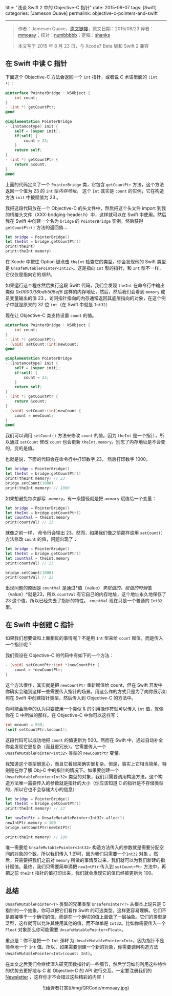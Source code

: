 title: "浅谈 Swift 2 中的 Objective-C 指针"
date: 2015-09-07
tags: [Swift]
categories: [Jameson Quave]
permalink: objective-c-pointers-and-swift

---
> 作者：Jameson Quave，[原文链接](http://jamesonquave.com/blog/objective-c-pointers-and-swift)，原文日期：2015/08/23
> 译者：[mmoaay](http://blog.csdn.net/mmoaay)；校对：[numbbbbb](https://github.com/numbbbbb)；定稿：[shanks](http://codebuild.me/)
  







> 本文写于 2015 年 8 月 23 日，与 Xcode7 Beta 版和 Swift 2 兼容


## 在 Swift 中读 C 指针

下面这个 Objective-C 方法会返回一个 `int` 指针，或者说 C 术语里面的 `(int *)`：

```objectivec
@interface PointerBridge : NSObject {
    int count;
}
- (int *) getCountPtr;
@end
 
@implementation PointerBridge
- (instancetype) init {
    self = [super init];
    if(self) {
        count = 23;
    }
    return self;
}
- (int *) getCountPtr {
    return &count;
}
@end
```

<!--more-->

上面的代码定义了一个 `PointerBridge` 类，它包含 `getCountPtr` 方法，这个方法返回一个值为 23 的 `int` 型*内存地址*。 这个 `Int` 其实是 `count` 的实例，它在构造方法 `init` 中被赋值为 23 。

我把这段代码放在一个 Objective-C 的头文件中，然后把这个头文件 import 到我的桥接头文件（XXX-bridging-header.h）中，这样就可以在 Swift 中使用。然后我在 Swift 中创建一个名为 `bridge` 的 `PointerBridge` 实例，然后获得 `getCountPtr()` 方法的返回值…

```swift
let bridge = PointerBridge()
let theInt = bridge.getCountPtr()
print(theInt)
print(theInt.memory)
```

在 Xcode 中按住 Option 键点击 `theInt` 检查它的类型，你会发现他的 Swift 类型是  `UnsafeMutablePointer<Int32>`。这是指向 `Int` 型的指针，和 `Int` 型不一样，它仅仅是指向它的*指针*。

如果运行这个程序然后执行这段 Swift 代码，我们会发现 `theInt` 在命令行中输出类似 *0x00007f8bdb508ef8* 这样的内存地址，然后，然后我们会看到 `memory` 成员变量输出的值 23 。访问指针指向的内存通常返回其底层指向的对象，在这个例子中就是原来的 32 位 `int`（在 Swift 中就是 `Int32`）

现在让 Objective-C 类支持设置 `count` 的值。

```objectivec
@interface PointerBridge : NSObject {
    int count;
}
- (int *) getCountPtr;
- (void) setCount:(int)newCount;
@end
 
@implementation PointerBridge
- (instancetype) init {
    self = [super init];
    if(self) {
        count = 23;
    }
    return self;
}
- (int *) getCountPtr {
    return &count;
}
- (void) setCount:(int)newCount {
    count = newCount;
}
@end
```

我们可以调用 `setCount()` 方法来修改 `count` 的值。因为 `theInt` 是一个指针，所以通过 `setCount` 修改 `count` 也会更新 `theInt.memory`。别忘了内存地址是不会变的，变的是值。

也就是说，下面的代码会在命令行中打印数字 23， 然后打印数字 1000。

```swift
let bridge = PointerBridge()
let theInt = bridge.getCountPtr()
print(theInt.memory) // 23
bridge.setCount(1000)
print(theInt.memory) // 1000
```

如果想避免每次都写 `.memory`，有一条捷径就是把`.memory` 赋值给一个变量：

```swift
let bridge = PointerBridge()
let theInt = bridge.getCountPtr()
let countVal = theInt.memory
print(countVal) // 23
```

就像之前一样， 命令行会输出 23。然而，如果我们像之前那样调用 `setCount()` 方法修改 `count` 的值，问题出现了：

```swift
let bridge = PointerBridge()
let theInt = bridge.getCountPtr()
let countVal = theInt.memory
print(countVal) // 23
 
bridge.setCount(1000)
print(countVal) // 23
```

出现问题的原因是 `countVal` 是通过*值（value）*来赋值的。赋值的时候*值（value）*就是23，所以 `countVal` 有它自己的内存地址，这个地址永久地保存了 23 这个值，所以已经失去了指针的特性。 `countVal` 现在只是一个普通的 `Int32` 型。

## 在 Swift 中创建 C 指针

如果我们想要做和上面相反的事情呢？不是用 `Int` 型来给 `count` 赋值，而是传入一个指针呢？

我们假设在 Objective-C 的代码中有如下的一个方法：

```objectivec
- (void) setCountPtr:(int *)newCountPtr {
    count = *newCountPtr;
}
```

这个方法很作，其实就是把 `newCountPtr` 重新赋值给 count，但在 Swift 开发中你确实会碰到这样一些需要传入指针的场景。用这么作的方式只是为了向你展示如何在 Swift 中创建指针类型，然后传入到 Objective-C 的方法中。

你可能会简单的认为只要使用一个类似 & 的引用操作符就可以传入 `Int` 值，就像你在 C 中所做的那样。在 Objective-C 中你可以这样写：

```objectivec
int mcount = 500;
[self setCountPtr:&mcount];
```

这段代码可以成功地把 `count` 的值更新为 500。然而在 Swift 中，通过自动补全你会发现它更复杂（而且更冗长）。它需要传入一个`UnsafeMutablePointer<Int32>` 类型的 `newCountPtr` 变量。

我知道这个类型很恶心，而且它看起来确实很复杂。但是，事实上它相当简单，特别是在你了解 Obj-C 中的指针的情况下。如果要创建一个`UnsafeMutablePointer<Int32>` 类型的对象，我们只需要调用构造方法，这个构造方法唯一需要传入的参数就是指针的大小（你应该知道 C 的指针是不存储类型的，所以它也不会存储大小的信息）

```swift
let bridge = PointerBridge()
let theInt = bridge.getCountPtr()
print(theInt.memory) // 23
 
let newIntPtr = UnsafeMutablePointer<Int32>.alloc(1)
newIntPtr.memory = 100
bridge.setCountPtr(newIntPtr)
 
print(theInt.memory) // 100
```

唯一需要给 `UnsafeMutablePointer<Int32>` 构造方法传入的参数就是需要分配空间的对象的个数，所以我们传入 1 即可，因为我们只需要一个`Int32` 对象 。然后，只需要把我们之前对 `memory` 所做的事情反过来，我们就可以为我们新建的指针赋值。最终，我们只需要简单滴把 `newIntPtr` 传入到 `setCountrPtr` 方法中，再把之前 `theInt` 指针的值打印出来，我们就会发现它的值已经被更新为 100。

## 总结

`UnsafeMutablePointer<T>` 类型的兄弟类型 `UnsafePointer<T>` 从根本上说只是 C 指针的一个抽象。你可以把它们看作 Swift 的可选类型，这样更容易理解。它们不是直接等于一个确切的值，而是在一个确切的值上面做了一层抽象。它们的类型是泛型，这样就可以允许其使用其他的值，而不单单是 `Int32`。比如你需要传入一个 `Float` 对象那么你可能需要 `UnsafeMutablePointer<Float>`。

重点是：你不是把一个 `Int` *强转* 为 `UnsafeMutablePointer<Int>`，因为指针不是简单地一个 `Int` 值。所以，如果需要创建一个新的对象，你需要调用构造方法 `UnsafeMutablePointer<Int>(count: Int)`。

在本文之后我们会继续深入研究函数指针的一些细节，然后学习如何利用这些特性的优势去更好地与 C 和 Objective-C 的 API 进行交互。一定要注册我们的 [Newsletter](http://jamesonquave.us6.list-manage1.com/subscribe?u=1d2576bf288fe2fd7fa71bd20&id=6c787ed58a) ，这样你才不会错过这些精彩的内容！
<center>![给译者打赏](/img/QRCode/mmoaay.jpg)</center>